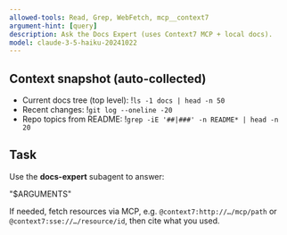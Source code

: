 ```yaml
---
allowed-tools: Read, Grep, WebFetch, mcp__context7
argument-hint: [query]
description: Ask the Docs Expert (uses Context7 MCP + local docs).
model: claude-3-5-haiku-20241022
---
```


## Context snapshot (auto-collected)
- Current docs tree (top level): !`ls -1 docs | head -n 50`
- Recent changes: !`git log --oneline -20`
- Repo topics from README: !`grep -iE '##|###' -n README* | head -n 20`

## Task
Use the **docs-expert** subagent to answer:

"$ARGUMENTS"

If needed, fetch resources via MCP, e.g. `@context7:http://…/mcp/path` or `@context7:sse://…/resource/id`, then cite what you used.
